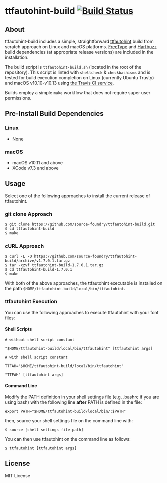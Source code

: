 # ttfautohint-build  [![Build Status](https://travis-ci.org/source-foundry/ttfautohint-build.svg?branch=master)](https://travis-ci.org/source-foundry/ttfautohint-build)

## About

ttfautohint-build includes a simple, straightforward [ttfautohint](https://www.freetype.org/ttfautohint/) build from scratch approach on Linux and macOS platforms.  [FreeType](https://www.freetype.org/) and [Harfbuzz](https://github.com/behdad/harfbuzz) build dependencies (at appropriate release versions) are included in the installation.

The build script is `ttfautohint-build.sh` (located in the root of the repository).  This script is linted with `shellcheck` & `checkbashisms` and is tested for build execution completion on Linux (currently Ubuntu Trusty) and macOS v10.10-v10.13 using [the Travis CI service](https://travis-ci.org/source-foundry/ttfautohint-build).

Builds employ a simple `make` workflow that does not require super user permissions.

## Pre-Install Build Dependencies

### Linux

- None

### macOS

- macOS v10.11 and above
- XCode v7.3 and above

## Usage

Select one of the following approaches to install the current release of ttfautohint.

### git clone Approach

```
$ git clone https://github.com/source-foundry/ttfautohint-build.git
$ cd ttfautohint-build
$ make
```

### cURL Approach

```
$ curl -L -O https://github.com/source-foundry/ttfautohint-build/archive/v1.7.0.1.tar.gz
$ tar -xzvf ttfautohint-build-1.7.0.1.tar.gz
$ cd ttfautohint-build-1.7.0.1
$ make
```

With both of the above approaches, the ttfautohint executable is installed on the path `$HOME/ttfautohint-build/local/bin/ttfautohint`.

### ttfautohint Execution

You can use the following approaches to execute ttfautohint with your font files:

#### Shell Scripts


```
# without shell script constant

"$HOME/ttfautohint-build/local/bin/ttfautohint" [ttfautohint args]
```

```
# with shell script constant

TTFAH="$HOME/ttfautohint-build/local/bin/ttfautohint"

"TTFAH" [ttfautohint args]
```

#### Command Line

Modify the PATH definition in your shell settings file (e.g. .bashrc if you are using bash) with the following line **after** PATH is defined in the file:

```
export PATH="$HOME/ttfautohint-build/local/bin/:$PATH"
```

then, source your shell settings file on the command line with:

```
$ source [shell settings file path]
```

You can then use ttfautohint on the command line as follows:

```
$ ttfautohint [ttfautohint args]
```

## License

MIT License


